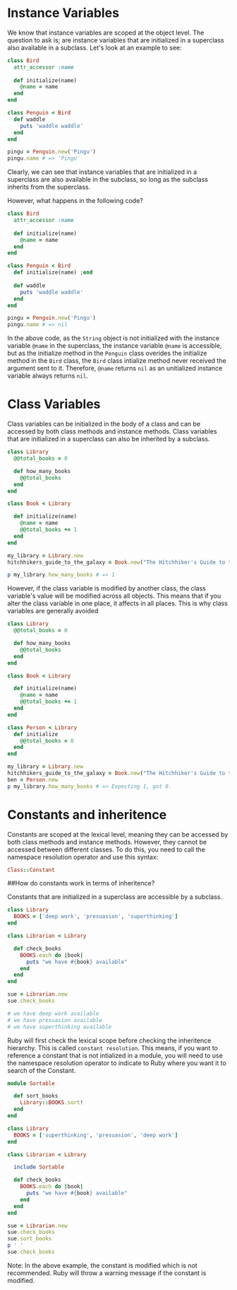# Instance Variables 

We know that instance variables are scoped at the object level. The question to ask is; are instance variables that are initialized in a superclass also available in a subclass. Let's look at an example to see:

```ruby
class Bird
  attr_accessor :name
  
  def initialize(name)
    @name = name
  end
end

class Penguin < Bird
  def waddle
    puts 'waddle waddle'
  end
end

pingu = Penguin.new('Pingu')
pingu.name # => 'Pingu'
```

Clearly, we can see that instance variables that are initialized in a superclass are also available in the subclass, so long as the subclass inherits from the superclass. 

However, what happens in the following code? 

```ruby
class Bird
  attr_accessor :name
  
  def initialize(name)
    @name = name
  end
end

class Penguin < Bird
  def initialize(name) ;end
  
  def waddle
    puts 'waddle waddle'
  end
end

pingu = Penguin.new('Pingu')
pingu.name # => nil
```

In the above code, as the `String` object is not initialized with the instance variable `@name` in the superclass, the instance variable `@name` is accessible, but as the initialize method in the `Penguin` class overides the initialize method in the `Bird` class, the `Bird` class intialize method never received the argument sent to it. Therefore, `@name` returns `nil` as an unitialized instance variable always returns `nil`.

# Class Variables

Class variables can be initialized in the body of a class and can be accessed by both class methods and instance methods. Class variables that are initialized in a superclass can also be inherited by a subclass. 

```ruby
class Library
  @@total_books = 0

  def how_many_books
    @@total_books
  end
end

class Book < Library

  def initialize(name)
    @name = name
    @@total_books += 1
  end
end

my_library = Library.new
hitchhikers_guide_to_the_galaxy = Book.new("The Hitchhiker's Guide to the Galaxy")

p my_library.how_many_books # => 1
```

However, if the class variable is modified by another class, the class variable's value will be modified across all objects. This means that if you alter the class variable in one place, it affects in all places. This is why class variables are generally avoided

```ruby
class Library
  @@total_books = 0

  def how_many_books
    @@total_books
  end
end

class Book < Library

  def initialize(name)
    @name = name
    @@total_books += 1
  end
end

class Person < Library
  def initialize
    @@total_books = 0
  end
end

my_library = Library.new
hitchhikers_guide_to_the_galaxy = Book.new("The Hitchhiker's Guide to the Galaxy")
ben = Person.new
p my_library.how_many_books # => Expecting 1, got 0.
```  

# Constants and inheritence
Constants are scoped at the lexical level, meaning they can be accessed by both class methods and instance methods. However, they cannot be accessed between different classes. To do this, you need to call the namespace resolution operator and use this syntax:

```ruby
Class::Constant
```

##How do constants work in terms of inheritence? 

Constants that are initialized in a superclass are accessible by a subclass.

```ruby
class Library
  BOOKS = ['deep work', 'presuasion', 'superthinking']
end

class Librarian < Library

  def check_books
    BOOKS.each do |book|
      puts "we have #{book} available"
    end
  end
end

sue = Librarian.new
sue.check_books

# we have deep work available
# we have presuasion available
# we have superthinking available
```

Ruby will first check the lexical scope before checking the inheritence hierarchy. This is called `constant resolution`. This means, if you want to reference a constant that is not intialized in a module, you will need to use the namespace resolution operator to indicate to Ruby where you want it to search of the Constant.

```ruby
module Sortable

  def sort_books
    Library::BOOKS.sort!
  end
end

class Library
  BOOKS = ['superthinking', 'presuasion', 'deep work']
end

class Librarian < Library

  include Sortable

  def check_books
    BOOKS.each do |book|
      puts "we have #{book} available"
    end
  end
end

sue = Librarian.new
sue.check_books
sue.sort_books
p ' '
sue.check_books
``` 

Note: In the above example, the constant is modified which is not recommended. Ruby will throw a warning message if the constant is modified.










